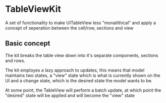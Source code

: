 #  TableViewKit

A set of functionality to make UITableView less "monalithical" and apply a concept of seperation between the cell/row, sections and view

## Basic concept

The kit breaks the table view down into it's separate components, sections and rows.

The kit employes a lazy approach to updates, this means that model maintains two states, a "view" state which is what is currently shown on the UI and a change state, which is the desired state the model wants to be.

At some point, the TableView will perform a batch update, at which point the "desired" state will be applied and will become the "view" state
